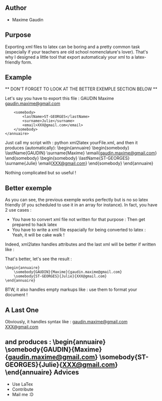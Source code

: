 Author
------
* Maxime Gaudin

Purpose
-------
Exporting xml files to latex can be boring and a pretty common task (especially if your teachers are old school nomenclature's lover).
That's why I designed a little tool that export automaticaly your xml to a latex-friendly form.

Example
-------
** DON'T FORGET TO LOOK AT THE BETTER EXEMPLE SECTION BELOW **

Let's say you have to export this file :
	<annuaire>
		<somebody>
			<lastName>GAUDIN</lastName>
			<surname>Maxime</surname>
			<email>gaudin.maxime@gmail.com</email>
		</somebody>
		
		<somebody>
			<lastName>ST-GEORGES</lastName>
			<surname>Julie</surname>
			<email>XXX@gmail.com</email>
		</somebody>
	</annuaire>

Just call my script with : python xml2latex yourFile.xml, and then it produces (automatically):
	\begin{annuaire}
		\begin{somebody}
			\lastName{GAUDIN}
			\surname{Maxime}
			\email{gaudin.maxime@gmail.com}
		\end{somebody}
		\begin{somebody}
			\lastName{ST-GEORGES}
			\surname{Julie}
			\email{XXX@gmail.com}
		\end{somebody}
	\end{annuaire}


Nothing complicated but so useful !

Better exemple
--------------
As you can see, the previous exemple works perfectly but is no so latex friendly (if you scheduled to use it in an array for instance). 
In fact, you have 2 use cases :

- You have to convert xml file not written for that purpose : Then get prepared to hack latex
- You have to write a xml file espacially for being converted to latex : Yeah, it will be cake walk !

Indeed, xml2latex handles attributes and the last xml will be better if written like :
	<annuaire>
		<somebody lastName="GAUDIN" surname="Maxime" email="gaudin.maxime@gmail.com"/>
		<somebody lastName="ST-GEORGES" surname="Julie" email="XXX@gmail.com"/> 
	</annuaire>

That's better, let's see the result :

	\begin{annuaire}
		\somebody{GAUDIN}{Maxime}{gaudin.maxime@gmail.com}
		\somebody{ST-GEORGES}{Julie}{XXX@gmail.com}
	\end{annuaire}

BTW, it also handles empty markups like : 
	<jumpline/> 
use them to format your document !

A Last One
----------
Obviously, it handles syntax like :
        <annuaire>
	        <somebody lastName="GAUDIN" surname="Maxime">gaudin.maxime@gmail.com</somebody>
		<somebody lastName="ST-GEORGES" surname="Julie">XXX@gmail.com</somebody> 
	</annuaire>

and produces :
	\begin{annuaire}
		\somebody{GAUDIN}{Maxime}{gaudin.maxime@gmail.com}
		\somebody{ST-GEORGES}{Julie}{XXX@gmail.com}
	\end{annuaire}
Advices
-------
* Use LaTex
* Contribute
* Mail me :D

